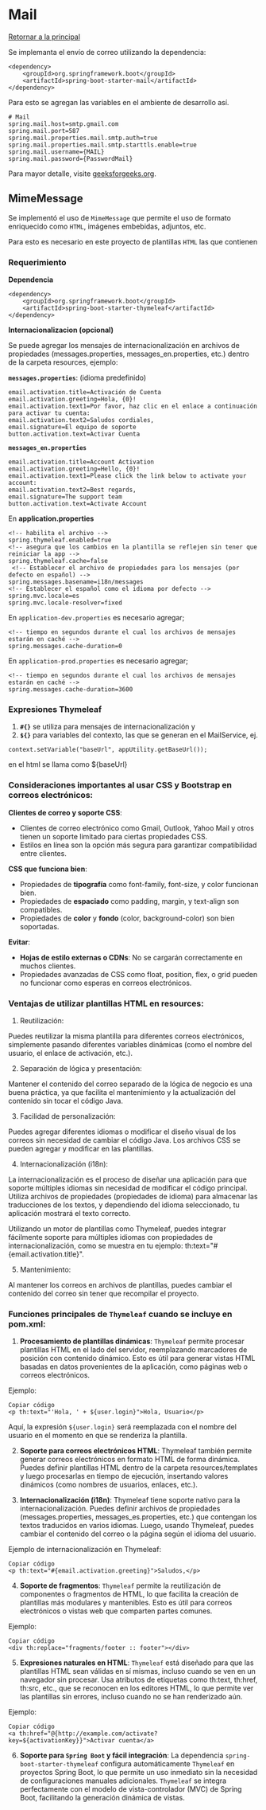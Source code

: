 # Mail

[Retornar a la principal](../../README.md)

Se implemanta el envío de correo utilizando la dependencia:

```
<dependency>
    <groupId>org.springframework.boot</groupId>
    <artifactId>spring-boot-starter-mail</artifactId>
</dependency>
```

Para esto se agregan las variables en el ambiente de desarrollo así.

```
# Mail
spring.mail.host=smtp.gmail.com
spring.mail.port=587
spring.mail.properties.mail.smtp.auth=true
spring.mail.properties.mail.smtp.starttls.enable=true
spring.mail.username={MAIL}
spring.mail.password={PasswordMail}
```

Para mayor detalle, visite [geeksforgeeks.org](https://www.geeksforgeeks.org/spring-boot-sending-email-via-smtp/).

## MimeMessage

Se implementó el uso de `MimeMessage` que permite el uso de formato enriquecido como `HTML`, imágenes embebidas, adjuntos, etc.

Para esto es necesario en este proyecto de plantillas `HTML` las que contienen

### Requerimiento

**Dependencia**

```
<dependency>
    <groupId>org.springframework.boot</groupId>
    <artifactId>spring-boot-starter-thymeleaf</artifactId>
</dependency>

```

**Internacionalizacion (opcional)**

Se puede agregar los mensajes de internacionalización en archivos de propiedades (messages.properties, messages_en.properties, etc.) dentro de la carpeta resources, ejemplo:

**`messages.properties`**: (idioma predefinido)

```
email.activation.title=Activación de Cuenta
email.activation.greeting=Hola, {0}!
email.activation.text1=Por favor, haz clic en el enlace a continuación para activar tu cuenta:
email.activation.text2=Saludos cordiales,
email.signature=El equipo de soporte
button.activation.text=Activar Cuenta
```

**`messages_en.properties`**

```
email.activation.title=Account Activation
email.activation.greeting=Hello, {0}!
email.activation.text1=Please click the link below to activate your account:
email.activation.text2=Best regards,
email.signature=The support team
button.activation.text=Activate Account
```

En **application.properties**

```
<!-- habilita el archivo -->
spring.thymeleaf.enabled=true
<!-- asegura que los cambios en la plantilla se reflejen sin tener que reiniciar la app -->
spring.thymeleaf.cache=false
 <!-- Establecer el archivo de propiedades para los mensajes (por defecto en español) -->
spring.messages.basename=i18n/messages
<!-- Establecer el español como el idioma por defecto -->
spring.mvc.locale=es
spring.mvc.locale-resolver=fixed
```

En `application-dev.properties` es necesario agregar;

```
<!-- tiempo en segundos durante el cual los archivos de mensajes estarán en caché -->
spring.messages.cache-duration=0
```

En `application-prod.properties` es necesario agregar;

```
<!-- tiempo en segundos durante el cual los archivos de mensajes estarán en caché -->
spring.messages.cache-duration=3600
```

### Expresiones Thymeleaf

1. **`#{}`** se utiliza para mensajes de internacionalización y
2. **`${}`** para variables del contexto, las que se generan en el MailService, ej.

```
context.setVariable("baseUrl", appUtility.getBaseUrl());
```

en el html se llama como ${baseUrl}

### Consideraciones importantes al usar CSS y Bootstrap en correos electrónicos:

**Clientes de correo y soporte CSS**:

- Clientes de correo electrónico como Gmail, Outlook, Yahoo Mail y otros tienen un soporte limitado para ciertas propiedades CSS.
- Estilos en línea son la opción más segura para garantizar compatibilidad entre clientes.

**CSS que funciona bien**:

- Propiedades de **tipografía** como font-family, font-size, y color funcionan bien.
- Propiedades de **espaciado** como padding, margin, y text-align son compatibles.
- Propiedades de **color** y **fondo** (color, background-color) son bien soportadas.

**Evitar**:

- **Hojas de estilo externas o CDNs**: No se cargarán correctamente en muchos clientes.
- Propiedades avanzadas de CSS como float, position, flex, o grid pueden no funcionar como esperas en correos electrónicos.

### Ventajas de utilizar plantillas HTML en resources:

1. Reutilización:

Puedes reutilizar la misma plantilla para diferentes correos electrónicos, simplemente pasando diferentes variables dinámicas (como el nombre del usuario, el enlace de activación, etc.).

2. Separación de lógica y presentación:

Mantener el contenido del correo separado de la lógica de negocio es una buena práctica, ya que facilita el mantenimiento y la actualización del contenido sin tocar el código Java.

3. Facilidad de personalización:

Puedes agregar diferentes idiomas o modificar el diseño visual de los correos sin necesidad de cambiar el código Java.
Los archivos CSS se pueden agregar y modificar en las plantillas.

4. Internacionalización (i18n):

La internacionalización es el proceso de diseñar una aplicación para que soporte múltiples idiomas sin necesidad de modificar el código principal. Utiliza archivos de propiedades (propiedades de idioma) para almacenar las traducciones de los textos, y dependiendo del idioma seleccionado, tu aplicación mostrará el texto correcto.

Utilizando un motor de plantillas como Thymeleaf, puedes integrar fácilmente soporte para múltiples idiomas con propiedades de internacionalización, como se muestra en tu ejemplo: th:text="#{email.activation.title}".

5. Mantenimiento:

Al mantener los correos en archivos de plantillas, puedes cambiar el contenido del correo sin tener que recompilar el proyecto.

### Funciones principales de `Thymeleaf` cuando se incluye en pom.xml:

1. **Procesamiento de plantillas dinámicas**: `Thymeleaf` permite procesar plantillas HTML en el lado del servidor, reemplazando marcadores de posición con contenido dinámico. Esto es útil para generar vistas HTML basadas en datos provenientes de la aplicación, como páginas web o correos electrónicos.

Ejemplo:

```{html}
Copiar código
<p th:text="'Hola, ' + ${user.login}">Hola, Usuario</p>
```

Aquí, la expresión `${user.login}` será reemplazada con el nombre del usuario en el momento en que se renderiza la plantilla.

2. **Soporte para correos electrónicos HTML**: Thymeleaf también permite generar correos electrónicos en formato HTML de forma dinámica. Puedes definir plantillas HTML dentro de la carpeta resources/templates y luego procesarlas en tiempo de ejecución, insertando valores dinámicos (como nombres de usuarios, enlaces, etc.).

3. **Internacionalización (i18n)**: Thymeleaf tiene soporte nativo para la internacionalización. Puedes definir archivos de propiedades (messages.properties, messages_es.properties, etc.) que contengan los textos traducidos en varios idiomas. Luego, usando Thymeleaf, puedes cambiar el contenido del correo o la página según el idioma del usuario.

Ejemplo de internacionalización en Thymeleaf:

```{html}
Copiar código
<p th:text="#{email.activation.greeting}">Saludos,</p>
```

4. **Soporte de fragmentos**: `Thymeleaf` permite la reutilización de componentes o fragmentos de HTML, lo que facilita la creación de plantillas más modulares y mantenibles. Esto es útil para correos electrónicos o vistas web que comparten partes comunes.

Ejemplo:

```{html}
Copiar código
<div th:replace="fragments/footer :: footer"></div>
```

5. **Expresiones naturales en HTML**: `Thymeleaf` está diseñado para que las plantillas HTML sean válidas en sí mismas, incluso cuando se ven en un navegador sin procesar. Usa atributos de etiquetas como th:text, th:href, th:src, etc., que se reconocen en los editores HTML, lo que permite ver las plantillas sin errores, incluso cuando no se han renderizado aún.

Ejemplo:

```{html}
Copiar código
<a th:href="@{http://example.com/activate?key=${activationKey}}">Activar cuenta</a>
```

6. **Soporte para `Spring Boot` y fácil integración**: La dependencia `spring-boot-starter-thymeleaf` configura automáticamente `Thymeleaf` en proyectos Spring Boot, lo que permite un uso inmediato sin la necesidad de configuraciones manuales adicionales. `Thymeleaf` se integra perfectamente con el modelo de vista-controlador (MVC) de Spring Boot, facilitando la generación dinámica de vistas.
